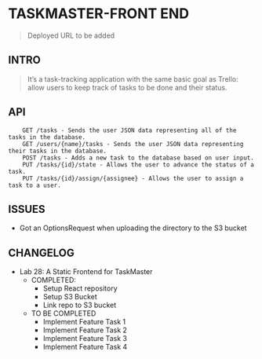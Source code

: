 # TASKMASTER-FRONT END
> Deployed URL to be added

## INTRO
> It’s a task-tracking application with the same basic goal as Trello: allow users to keep track of tasks to be done and their status.

## API
```
    GET /tasks - Sends the user JSON data representing all of the tasks in the database.
    GET /users/{name}/tasks - Sends the user JSON data representing their tasks in the database.
    POST /tasks - Adds a new task to the database based on user input.
    PUT /tasks/{id}/state - Allows the user to advance the status of a task.
    PUT /tasks/{id}/assign/{assignee} - Allows the user to assign a task to a user.
```

## ISSUES
  * Got an OptionsRequest when uploading the directory to the S3 bucket

## CHANGELOG
   * Lab 28: A Static Frontend for TaskMaster
        * COMPLETED:
            * Setup React repository
            * Setup S3 Bucket
            * Link repo to S3 bucket
        * TO BE COMPLETED
            * Implement Feature Task 1
            * Implement Feature Task 2
            * Implement Feature Task 3
            * Implement Feature Task 4